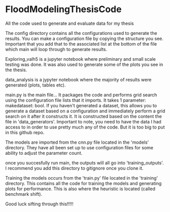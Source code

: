 # FloodModelingThesisCode
All the code used to generate  and evaluate data for my thesis



The config directory contains all the configurations used to generate the results. You can make a configuration file by copying the structure you see. Important that you add that to the associated  list at the bottom of the file which main will loop through to generate results.

Exploring_valh5 is a jupyter notebook where preliminary and small scale testing was done. It was also used to generate some of the plots you see in the thesis.

data_analysis is a jypyter notebook where the majority of results were generated (plots, tables etc).

main.py is the main file... It packages the code and performs grid search using the configuration file lists that it imports. It takes 1 parameter: makedataset: bool. If you haven't generated a dataset, this allows you to generate a dataset based on a configuration and immediately perform a grid search on it after it constructs it. It is constructed based on the content the file in 'data_generators'. Important to note, you need to have the data I had access to in order to use pretty much any of the code. But it is too big to put in this github repo.

The models are imported from the cnn.py file located in the 'models' directory. They have all been set up to use configuration files for some ability to adjust the parameter count.

once you succesfully run main, the outputs will all go into 'training_outputs'. I recommend you add this directory to gitignore once you clone it.

Training the models occurs from the 'train.py' file located in the 'training' directory. This contains all the code for training the models and generating plots for performance. This is also where the heuristic is located (called benchmark shift).

Good luck sifting through this!!!!!
